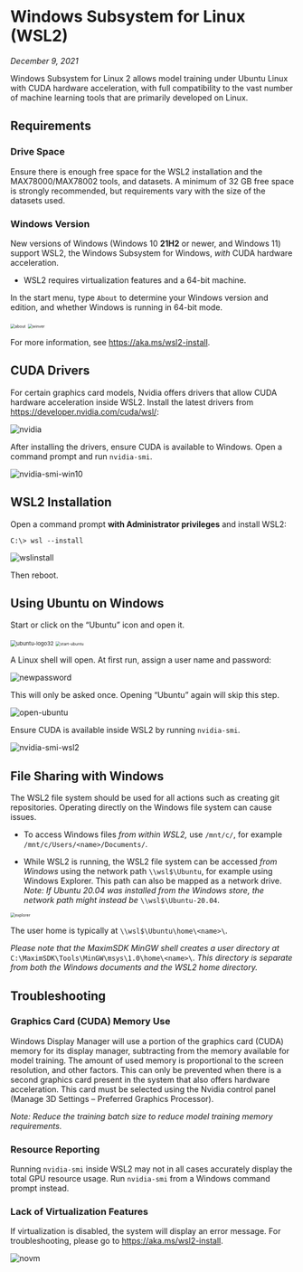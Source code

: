 # Windows Subsystem for Linux (WSL2)

*December 9, 2021*

Windows Subsystem for Linux 2 allows model training under Ubuntu Linux with CUDA hardware acceleration, with full compatibility to the vast number of machine learning tools that are primarily developed on Linux.

## Requirements

### Drive Space

Ensure there is enough free space for the WSL2 installation and the MAX78000/MAX78002 tools, and datasets. A minimum of 32 GB free space is strongly recommended, but requirements vary with the size of the datasets used.

### Windows Version

New versions of Windows (Windows 10 **21H2** or newer, and Windows 11) support WSL2, the Windows Subsystem for Windows, *with* CUDA hardware acceleration.

* WSL2 requires virtualization features and a 64-bit machine.

In the start menu, type `About` to determine your Windows version and edition, and whether Windows is running in 64-bit mode.

<img src="about.png" alt="about" style="zoom:50%;" />

<img src="winver.png" alt="winver" style="zoom:50%;" />

For more information, see https://aka.ms/wsl2-install.



## CUDA Drivers

For certain graphics card models, Nvidia offers drivers that allow CUDA hardware acceleration inside WSL2. Install the latest drivers from https://developer.nvidia.com/cuda/wsl/:

![nvidia](nvidia.png)

After installing the drivers, ensure CUDA is available to Windows. Open a command prompt and run `nvidia-smi`.

![nvidia-smi-win10](nvidia-smi-win10.png)



## WSL2 Installation

Open a command prompt **with Administrator privileges** and install WSL2:

```shell
C:\> wsl --install
```

![wslinstall](wslinstall.png)

Then reboot.



## Using Ubuntu on Windows

Start or click on the “Ubuntu” icon and open it.

<img src="ubuntu-logo32.png" alt="ubuntu-logo32" style="zoom:67%;" />

<img src="start-ubuntu.png" alt="start-ubuntu" style="zoom:50%;" />

A Linux shell will open. At first run, assign a user name and password:

![newpassword](newpassword.png)

This will only be asked once. Opening “Ubuntu” again will skip this step.

![open-ubuntu](open-ubuntu.png)

Ensure CUDA is available inside WSL2 by running `nvidia-smi`.  

![nvidia-smi-wsl2](nvidia-smi-wsl2.png)



## File Sharing with Windows

The WSL2 file system should be used for all actions such as creating git repositories. Operating directly on the Windows file system can cause issues.

* To access Windows files *from within WSL2,* use `/mnt/c/`, for example `/mnt/c/Users/<name>/Documents/`.

* While WSL2 is running, the WSL2 file system can be accessed *from Windows* using the network path `\\wsl$\Ubuntu`, for example using Windows Explorer. This path can also be mapped as a network drive.
  *Note: If Ubuntu 20.04 was installed from the Windows store, the network path might instead be* `\\wsl$\Ubuntu-20.04`.

<img src="explorer.png" alt="explorer" style="zoom:50%;" />

The user home is typically at `\\wsl$\Ubuntu\home\<name>\`.

*Please note that the MaximSDK MinGW shell creates a user directory at* `C:\MaximSDK\Tools\MinGW\msys\1.0\home\<name>\`. *This directory is separate from both the Windows documents and the WSL2 home directory.*



## Troubleshooting

### Graphics Card (CUDA) Memory Use

Windows Display Manager will use a portion of the graphics card (CUDA) memory for its display manager, subtracting from the memory available for model training. The amount of used memory is proportional to the screen resolution, and other factors. This can only be prevented when there is a second graphics card present in the system that also offers hardware acceleration. This card must be selected using the Nvidia control panel (Manage 3D Settings – Preferred Graphics Processor).

*Note: Reduce the training batch size to reduce model training memory requirements.*

### Resource Reporting

Running `nvidia-smi` inside WSL2 may not in all cases accurately display the total GPU resource usage. Run `nvidia-smi` from a Windows command prompt instead.

### Lack of Virtualization Features

If virtualization is disabled, the system will display an error message. For troubleshooting, please go to https://aka.ms/wsl2-install.

![novm](novm.png)
